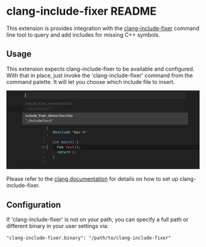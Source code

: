 # clang-include-fixer README

This extension is provides integration with the [clang-include-fixer][0] command line tool to query and add includes for missing C++ symbols. 

## Usage

This extension expects clang-include-fixer to be available and configured. With that in place, just invoke the 'clang-include-fixer' command from the command palette. It will let you choose which include file to insert. 

![Image of vscode-include-fixer in action](https://raw.githubusercontent.com/denniskempin/vscode-include-fixer/master/demo.png)

Please refer to the [clang documentation][0] for details on how to set up clang-include-fixer.

## Configuration

If 'clang-include-fixer' is not on your path, you can specify a full path or different binary in your user settings via: 

    "clang-include-fixer.binary": "/path/to/clang-include-fixer"

[0]: https://clang.llvm.org/extra/include-fixer.html
